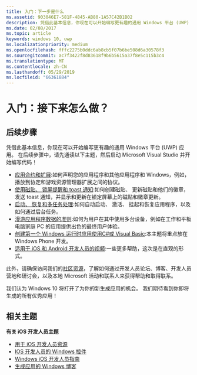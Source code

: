 ```yaml
---
title: 入门：下一步是什么
ms.assetid: 903046E7-581F-4845-AB80-1A57C42B1B02
description: 凭借此基本信息，你现在可以开始编写更有趣的通用 Windows 平台 (UWP) 应用。
ms.date: 02/08/2017
ms.topic: article
keywords: windows 10, uwp
ms.localizationpriority: medium
ms.openlocfilehash: fffc2275b0ddc6ab8cb5f07b6be508d6a30578f3
ms.sourcegitcommit: ac7f3422f8d83618f9b6b5615a37f8e5c115b3c4
ms.translationtype: MT
ms.contentlocale: zh-CN
ms.lasthandoff: 05/29/2019
ms.locfileid: "66361884"
---
```

# <a name="getting-started-what-next"></a>入门：接下来怎么做？


## <a name="next-steps"></a>后续步骤

凭借此基本信息，你现在可以开始编写更有趣的通用 Windows 平台 (UWP) 应用。 在后续步骤中，请先通读以下主题，然后启动 Microsoft Visual Studio 并开始编写代码！

-   [应用合约和扩展](https://docs.microsoft.com/previous-versions/windows/apps/hh464906(v=win.10)):如何声明您的应用程序和其他应用程序和 Windows，例如，播放到协定和游戏资源管理器扩展之间的协议。
-   [使用磁贴、 锁屏提醒和 toast 通知](https://docs.microsoft.com/previous-versions/windows/apps/hh868259(v=win.10)):如何创建磁贴、 更新磁贴和他们的徽章，发送 toast 通知，并显示和更新在锁定屏幕上的磁贴和徽章更新。
-   [启动、 恢复和多任务处理](https://docs.microsoft.com/previous-versions/windows/apps/hh770837(v=win.10)):如何自动启动、 激活、 挂起和恢复应用程序，以及如何通过后台任务。
-   [漫游应用程序数据的准则](https://docs.microsoft.com/windows/uwp/design/app-settings/store-and-retrieve-app-data):如何为用户在其中使用多台设备，例如在工作和平板电脑家庭 PC 的应用提供出色的最终用户体验。
-   [创建第一个 Windows 运行时应用使用C#或 Visual Basic](https://go.microsoft.com/fwlink/p/?LinkID=394138):本主题将重点放在 Windows Phone 开发。
-   [适用于 iOS 和 Android 开发人员的视频](https://docs.microsoft.com/previous-versions/windows/apps/dn393982(v=win.10)):一些更多帮助，这次是在直观的形式。

此外，请确保访问我们的[社区资源](https://developer.microsoft.com/en-us/windows/support)，了解如何通过开发人员论坛、博客、开发人员营地和研讨会，以及本地 Microsoft 活动和联系人来获得帮助和取得联系。

我们认为 Windows 10 将打开了为你的新生成应用的机会。 我们期待看到你即将生成的所有优秀应用！

## <a name="related-topics"></a>相关主题

**有关 iOS 开发人员主题**
* [用于 iOS 开发人员资源](https://docs.microsoft.com/previous-versions/windows/apps/jj945493(v=win.10))
* [IOS 开发人员的 Windows 控件](https://docs.microsoft.com/previous-versions/windows/apps/dn263255(v=win.10))
* [Windows iOS 开发人员指南](https://docs.microsoft.com/previous-versions/windows/apps/dn263256(v=win.10))
* [生成应用的 Windows 博客](https://blogs.windows.com/buildingapps/2016/01/27/visual-studio-walkthrough-for-ios-developers/)
